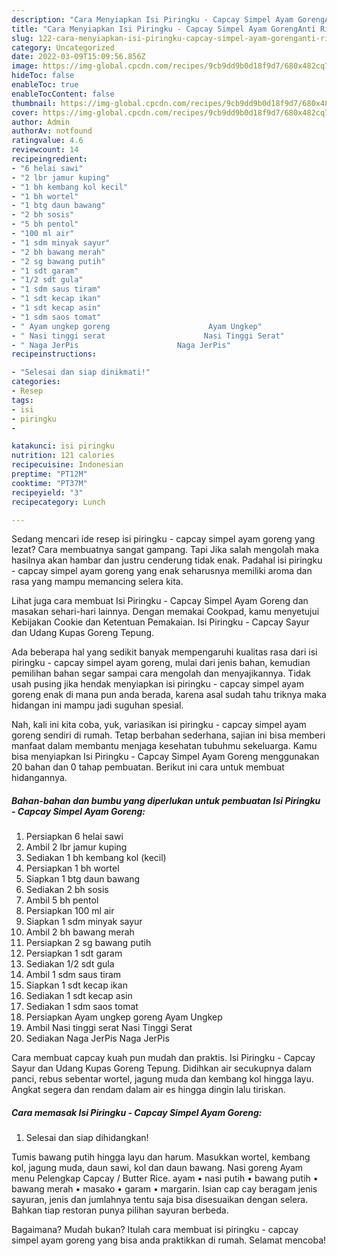```yaml
---
description: "Cara Menyiapkan Isi Piringku - Capcay Simpel Ayam GorengAnti Ribet"
title: "Cara Menyiapkan Isi Piringku - Capcay Simpel Ayam GorengAnti Ribet"
slug: 122-cara-menyiapkan-isi-piringku-capcay-simpel-ayam-gorenganti-ribet
category: Uncategorized
date: 2022-03-09T15:09:56.856Z
image: https://img-global.cpcdn.com/recipes/9cb9dd9b0d18f9d7/680x482cq70/isi-piringku-capcay-simpel-ayam-goreng-foto-resep-utama.jpg
hideToc: false
enableToc: true
enableTocContent: false
thumbnail: https://img-global.cpcdn.com/recipes/9cb9dd9b0d18f9d7/680x482cq70/isi-piringku-capcay-simpel-ayam-goreng-foto-resep-utama.jpg
cover: https://img-global.cpcdn.com/recipes/9cb9dd9b0d18f9d7/680x482cq70/isi-piringku-capcay-simpel-ayam-goreng-foto-resep-utama.jpg
author: Admin
authorAv: notfound
ratingvalue: 4.6
reviewcount: 14
recipeingredient:
- "6 helai sawi"
- "2 lbr jamur kuping"
- "1 bh kembang kol kecil"
- "1 bh wortel"
- "1 btg daun bawang"
- "2 bh sosis"
- "5 bh pentol"
- "100 ml air"
- "1 sdm minyak sayur"
- "2 bh bawang merah"
- "2 sg bawang putih"
- "1 sdt garam"
- "1/2 sdt gula"
- "1 sdm saus tiram"
- "1 sdt kecap ikan"
- "1 sdt kecap asin"
- "1 sdm saos tomat"
- " Ayam ungkep goreng                      Ayam Ungkep"
- " Nasi tinggi serat                      Nasi Tinggi Serat"
- " Naga JerPis                      Naga JerPis"
recipeinstructions:

- "Selesai dan siap dinikmati!"
categories:
- Resep
tags:
- isi
- piringku
- 

katakunci: isi piringku  
nutrition: 121 calories
recipecuisine: Indonesian
preptime: "PT12M"
cooktime: "PT37M"
recipeyield: "3"
recipecategory: Lunch

---
```



Sedang mencari ide resep isi piringku - capcay simpel ayam goreng yang lezat? Cara membuatnya sangat gampang. Tapi Jika salah mengolah maka hasilnya akan hambar dan justru cenderung tidak enak. Padahal isi piringku - capcay simpel ayam goreng yang enak seharusnya memiliki aroma dan rasa yang mampu memancing selera kita.


Lihat juga cara membuat Isi Piringku - Capcay Simpel Ayam Goreng dan masakan sehari-hari lainnya. Dengan memakai Cookpad, kamu menyetujui Kebijakan Cookie dan Ketentuan Pemakaian. Isi Piringku - Capcay Sayur dan Udang Kupas Goreng Tepung.

Ada beberapa hal yang sedikit banyak mempengaruhi kualitas rasa dari isi piringku - capcay simpel ayam goreng, mulai dari jenis bahan, kemudian pemilihan bahan segar sampai cara mengolah dan menyajikannya. Tidak usah pusing jika hendak menyiapkan isi piringku - capcay simpel ayam goreng enak di mana pun anda berada, karena asal sudah tahu triknya maka hidangan ini mampu jadi suguhan spesial.


Nah, kali ini kita coba, yuk, variasikan isi piringku - capcay simpel ayam goreng sendiri di rumah. Tetap berbahan sederhana, sajian ini bisa memberi manfaat dalam membantu menjaga kesehatan tubuhmu sekeluarga. Kamu bisa menyiapkan Isi Piringku - Capcay Simpel Ayam Goreng menggunakan 20 bahan dan 0 tahap pembuatan. Berikut ini cara untuk membuat hidangannya.

<!--inarticleads1-->

##### Bahan-bahan dan bumbu yang diperlukan untuk pembuatan Isi Piringku - Capcay Simpel Ayam Goreng:

1. Persiapkan 6 helai sawi
1. Ambil 2 lbr jamur kuping
1. Sediakan 1 bh kembang kol (kecil)
1. Persiapkan 1 bh wortel
1. Siapkan 1 btg daun bawang
1. Sediakan 2 bh sosis
1. Ambil 5 bh pentol
1. Persiapkan 100 ml air
1. Siapkan 1 sdm minyak sayur
1. Ambil 2 bh bawang merah
1. Persiapkan 2 sg bawang putih
1. Persiapkan 1 sdt garam
1. Sediakan 1/2 sdt gula
1. Ambil 1 sdm saus tiram
1. Siapkan 1 sdt kecap ikan
1. Sediakan 1 sdt kecap asin
1. Sediakan 1 sdm saos tomat
1. Persiapkan  Ayam ungkep goreng                      Ayam Ungkep
1. Ambil  Nasi tinggi serat                      Nasi Tinggi Serat
1. Sediakan  Naga JerPis                      Naga JerPis


Cara membuat capcay kuah pun mudah dan praktis. Isi Piringku - Capcay Sayur dan Udang Kupas Goreng Tepung. Didihkan air secukupnya dalam panci, rebus sebentar wortel, jagung muda dan kembang kol hingga layu. Angkat segera dan rendam dalam air es hingga dingin lalu tiriskan. 

<!--inarticleads2-->

##### Cara memasak Isi Piringku - Capcay Simpel Ayam Goreng:


1. Selesai dan siap dihidangkan!

Tumis bawang putih hingga layu dan harum. Masukkan wortel, kembang kol, jagung muda, daun sawi, kol dan daun bawang. Nasi goreng Ayam menu Pelengkap Capcay / Butter Rice. ayam • nasi putih • bawang putih • bawang merah • masako • garam • margarin. Isian cap cay beragam jenis sayuran, jenis dan jumlahnya tentu saja bisa disesuaikan dengan selera. Bahkan tiap restoran punya pilihan sayuran berbeda. 

Bagaimana? Mudah bukan? Itulah cara membuat isi piringku - capcay simpel ayam goreng yang bisa anda praktikkan di rumah. Selamat mencoba!
